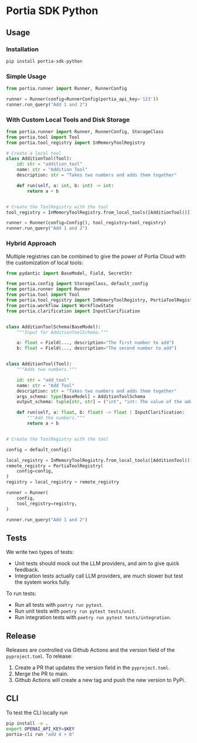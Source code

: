 # Portia SDK Python


## Usage

### Installation

```bash
pip install portia-sdk-python 
```


### Simple Usage

```python
from portia.runner import Runner, RunnerConfig

runner = Runner(config=RunnerConfig(portia_api_key='123'))
runner.run_query("Add 1 and 2")
```


### With Custom Local Tools and Disk Storage

```python
from portia.runner import Runner, RunnerConfig, StorageClass
from portia.tool import Tool
from portia.tool_registry import InMemoryToolRegistry

# Create a local tool
class AdditionTool(Tool):
    id: str = "addition_tool"
    name: str = "Addition Tool"
    description: str = "Takes two numbers and adds them together"

    def run(self, a: int, b: int) -> int:
        return a + b


# Create the ToolRegistry with the tool
tool_registry = InMemoryToolRegistry.from_local_tools([AdditionTool()])

runner = Runner(config=Config(), tool_registry=tool_registry)
runner.run_query("Add 1 and 2")
```

### Hybrid Approach

Multiple registries can be combined to give the power of Portia Cloud with the customization of local tools:

```python
from pydantic import BaseModel, Field, SecretStr

from portia.config import StorageClass, default_config
from portia.runner import Runner
from portia.tool import Tool
from portia.tool_registry import InMemoryToolRegistry, PortiaToolRegistry
from portia.workflow import WorkflowState
from portia.clarification import InputClarification


class AdditionToolSchema(BaseModel):
    """Input for AdditionToolSchema."""

    a: float = Field(..., description="The first number to add")
    b: float = Field(..., description="The second number to add")


class AdditionTool(Tool):
    """Adds two numbers."""

    id: str = "add_tool"
    name: str = "Add Tool"
    description: str = "Takes two numbers and adds them together"
    args_schema: type[BaseModel] = AdditionToolSchema
    output_schema: tuple[str, str] = ("int", "int: The value of the addition")

    def run(self, a: float, b: float) -> float | InputClarification:
        """Add the numbers."""
        return a + b


# Create the ToolRegistry with the tool

config = default_config()

local_registry = InMemoryToolRegistry.from_local_tools([AdditionTool()]) 
remote_registry = PortiaToolRegistry(
    config=config,
)
registry = local_registry + remote_registry

runner = Runner(
    config,
    tool_registry=registry,
)

runner.run_query("Add 1 and 2")
```


## Tests

We write two types of tests:
- Unit tests should mock out the LLM providers, and aim to give quick feedback. 
- Integration tests actually call LLM providers, are much slower but test the system works fully.

To run tests:
- Run all tests with `poetry run pytest`.
- Run unit tests with `poetry run pytest tests/unit`.
- Run integration tests with `poetry run pytest tests/integration`.

## Release

Releases are controlled via Github Actions and the version field of the `pyproject.toml`. To release:

1. Create a PR that updates the version field in the `pyproject.toml`.
2. Merge the PR to main.
3. Github Actions will create a new tag and push the new version to PyPi.

## CLI 

To test the CLI locally run 

```bash
pip install -e . 
export OPENAI_API_KEY=$KEY
portia-cli run "add 4 + 8"
```